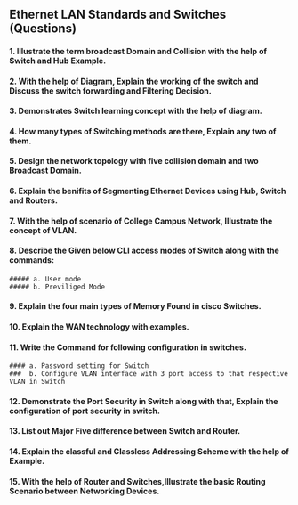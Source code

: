 ## Ethernet LAN Standards and Switches (Questions)

#### 1. Illustrate the term broadcast Domain and Collision with the help of Switch and Hub Example.

#### 2. With the help of Diagram, Explain the working of the switch and Discuss the switch forwarding and Filtering Decision.

#### 3. Demonstrates  Switch learning concept with the help of diagram.

#### 4. How many types of Switching methods are there, Explain any two of them.

#### 5. Design the network topology with five collision domain and two Broadcast Domain.

#### 6. Explain the benifits of Segmenting Ethernet Devices using Hub, Switch and Routers.

#### 7. With the help of scenario of College Campus Network, Illustrate the concept of VLAN. 

#### 8. Describe the Given below CLI access modes of Switch along with the commands:
```
##### a. User mode
##### b. Previliged Mode
````
#### 9. Explain the four main types of Memory Found in cisco Switches.

#### 10. Explain the WAN technology with examples.

#### 11. Write the Command for following configuration in switches.
```
#### a. Password setting for Switch 
###  b. Configure VLAN interface with 3 port access to that respective VLAN in Switch 

```

#### 12. Demonstrate the Port Security in Switch along with that, Explain the configuration of port security in switch.

#### 13. List out Major Five difference between Switch and Router.

#### 14. Explain the classful and Classless Addressing Scheme with the help of Example.

#### 15. With the help of Router and Switches,Illustrate the basic Routing Scenario between Networking Devices.
